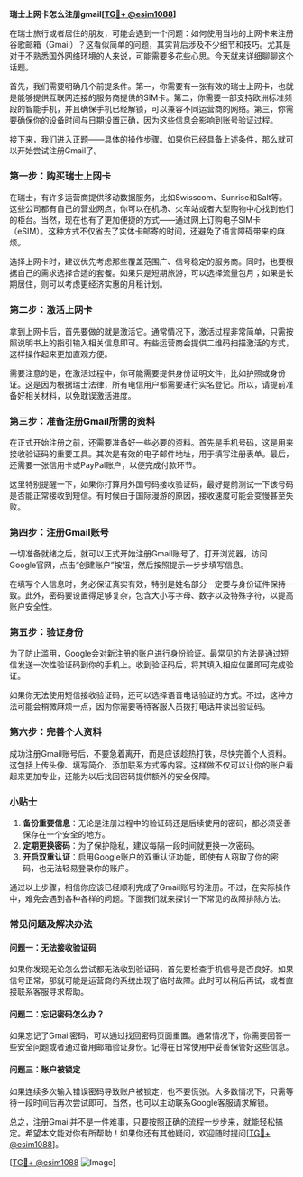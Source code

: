 **瑞士上网卡怎么注册gmail[[TG💪+ @esim1088](https://t.me/s/esim1088)]**

在瑞士旅行或者居住的朋友，可能会遇到一个问题：如何使用当地的上网卡来注册谷歌邮箱（Gmail）？这看似简单的问题，其实背后涉及不少细节和技巧。尤其是对于不熟悉国外网络环境的人来说，可能需要多花些心思。今天就来详细聊聊这个话题。

首先，我们需要明确几个前提条件。第一，你需要有一张有效的瑞士上网卡，也就是能够提供互联网连接的服务商提供的SIM卡。第二，你需要一部支持欧洲标准频段的智能手机，并且确保手机已经解锁，可以兼容不同运营商的网络。第三，你需要确保你的设备时间与日期设置正确，因为这些信息会影响到账号验证过程。

接下来，我们进入正题——具体的操作步骤。如果你已经具备上述条件，那么就可以开始尝试注册Gmail了。

### 第一步：购买瑞士上网卡

在瑞士，有许多运营商提供移动数据服务，比如Swisscom、Sunrise和Salt等。这些公司都有自己的营业网点，你可以在机场、火车站或者大型购物中心找到他们的柜台。当然，现在也有了更加便捷的方式——通过网上订购电子SIM卡（eSIM）。这种方式不仅省去了实体卡邮寄的时间，还避免了语言障碍带来的麻烦。

选择上网卡时，建议优先考虑那些覆盖范围广、信号稳定的服务商。同时，也要根据自己的需求选择合适的套餐。如果只是短期旅游，可以选择流量包月；如果是长期居住，则可以考虑更经济实惠的月租计划。

### 第二步：激活上网卡

拿到上网卡后，首先要做的就是激活它。通常情况下，激活过程非常简单，只需按照说明书上的指引输入相关信息即可。有些运营商会提供二维码扫描激活的方式，这样操作起来更加直观方便。

需要注意的是，在激活过程中，你可能需要提供身份证明文件，比如护照或身份证。这是因为根据瑞士法律，所有电信用户都需要进行实名登记。所以，请提前准备好相关材料，以免耽误激活进度。

### 第三步：准备注册Gmail所需的资料

在正式开始注册之前，还需要准备好一些必要的资料。首先是手机号码，这是用来接收验证码的重要工具。其次是有效的电子邮件地址，用于填写注册表单。最后，还需要一张信用卡或PayPal账户，以便完成付款环节。

这里特别提醒一下，如果你打算用外国号码接收验证码，最好提前测试一下该号码是否能正常接收到短信。有时候由于国际漫游的原因，接收速度可能会变慢甚至失败。

### 第四步：注册Gmail账号

一切准备就绪之后，就可以正式开始注册Gmail账号了。打开浏览器，访问Google官网，点击“创建账户”按钮，然后按照提示一步步填写信息。

在填写个人信息时，务必保证真实有效，特别是姓名部分一定要与身份证件保持一致。此外，密码要设置得足够复杂，包含大小写字母、数字以及特殊字符，以提高账户安全性。

### 第五步：验证身份

为了防止滥用，Google会对新注册的账户进行身份验证。最常见的方法是通过短信发送一次性验证码到你的手机上。收到验证码后，将其填入相应位置即可完成验证。

如果你无法使用短信接收验证码，还可以选择语音电话验证的方式。不过，这种方法可能会稍微麻烦一点，因为你需要等待客服人员拨打电话并读出验证码。

### 第六步：完善个人资料

成功注册Gmail账号后，不要急着离开，而是应该趁热打铁，尽快完善个人资料。这包括上传头像、填写简介、添加联系方式等内容。这样做不仅可以让你的账户看起来更加专业，还能为以后找回密码提供额外的安全保障。

### 小贴士

1. **备份重要信息**：无论是注册过程中的验证码还是后续使用的密码，都必须妥善保存在一个安全的地方。
2. **定期更换密码**：为了保护隐私，建议每隔一段时间就更换一次密码。
3. **开启双重认证**：启用Google账户的双重认证功能，即使有人窃取了你的密码，也无法轻易登录你的账户。

通过以上步骤，相信你应该已经顺利完成了Gmail账号的注册。不过，在实际操作中，难免会遇到各种各样的问题。下面我们就来探讨一下常见的故障排除方法。

### 常见问题及解决办法

#### 问题一：无法接收验证码

如果你发现无论怎么尝试都无法收到验证码，首先要检查手机信号是否良好。如果信号正常，那就可能是运营商的系统出现了临时故障。此时可以稍后再试，或者直接联系客服寻求帮助。

#### 问题二：忘记密码怎么办？

如果忘记了Gmail密码，可以通过找回密码页面重置。通常情况下，你需要回答一些安全问题或者通过备用邮箱验证身份。记得在日常使用中妥善保管好这些信息。

#### 问题三：账户被锁定

如果连续多次输入错误密码导致账户被锁定，也不要慌张。大多数情况下，只需等待一段时间后再次尝试即可。当然，也可以主动联系Google客服请求解锁。

总之，注册Gmail并不是一件难事，只要按照正确的流程一步步来，就能轻松搞定。希望本文能对你有所帮助！如果你还有其他疑问，欢迎随时提问[[TG💪+ @esim1088](https://t.me/s/esim1088)]。

[[TG💪+ @esim1088](https://t.me/s/esim1088) ![Image](https://i.postimg.cc/4NQfJmqS/Snipaste-2025-05-13-00-14-12.png)]